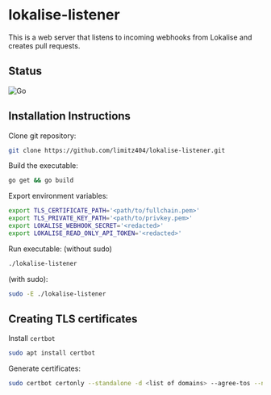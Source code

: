 # lokalise-listener
This is a web server that listens to incoming webhooks from Lokalise and creates pull requests.

## Status
![Go](https://github.com/limitz404/lokalise-listener/workflows/Go/badge.svg)

## Installation Instructions
Clone git repository:
```sh
git clone https://github.com/limitz404/lokalise-listener.git
```

Build the executable:
```sh
go get && go build
```

Export environment variables:
```sh
export TLS_CERTIFICATE_PATH='<path/to/fullchain.pem>'
export TLS_PRIVATE_KEY_PATH='<path/to/privkey.pem>'
export LOKALISE_WEBHOOK_SECRET='<redacted>'
export LOKALISE_READ_ONLY_API_TOKEN='<redacted>'
```

Run executable:
(without sudo)
```sh
./lokalise-listener
```
(with sudo):
```sh
sudo -E ./lokalise-listener
```

## Creating TLS certificates
Install `certbot`
```sh
sudo apt install certbot
```

Generate certificates:
```sh
sudo certbot certonly --standalone -d <list of domains> --agree-tos --non-interactive -m <email>
```
